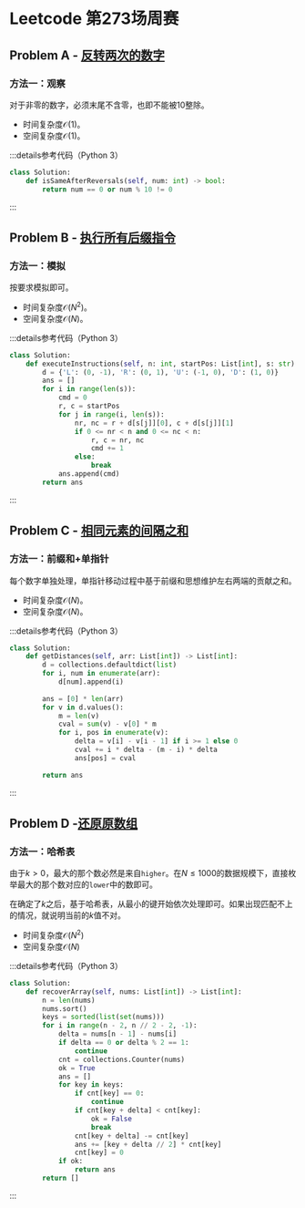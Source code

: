 # Leetcode 第273场周赛

## Problem A - [反转两次的数字](https://leetcode.cn/contest/problems/a-number-after-a-double-reversal/)

### 方法一：观察

对于非零的数字，必须末尾不含零，也即不能被$10$整除。

- 时间复杂度$\mathcal{O}(1)$。
- 空间复杂度$\mathcal{O}(1)$。

:::details参考代码（Python 3）

```python
class Solution:
    def isSameAfterReversals(self, num: int) -> bool:
        return num == 0 or num % 10 != 0
```

:::

## Problem B - [执行所有后缀指令](https://leetcode.cn/problems/execution-of-all-suffix-instructions-staying-in-a-grid/)

### 方法一：模拟

按要求模拟即可。

- 时间复杂度$\mathcal{O}(N^2)$。
- 空间复杂度$\mathcal{O}(N)$。

:::details参考代码（Python 3）

```python
class Solution:
    def executeInstructions(self, n: int, startPos: List[int], s: str) -> List[int]:
        d = {'L': (0, -1), 'R': (0, 1), 'U': (-1, 0), 'D': (1, 0)}
        ans = []
        for i in range(len(s)):
            cmd = 0
            r, c = startPos
            for j in range(i, len(s)):
                nr, nc = r + d[s[j]][0], c + d[s[j]][1]
                if 0 <= nr < n and 0 <= nc < n:
                    r, c = nr, nc
                    cmd += 1
                else:
                    break
            ans.append(cmd)
        return ans
```

:::

## Problem C - [相同元素的间隔之和](https://leetcode.cn/problems/intervals-between-identical-elements/)

### 方法一：前缀和+单指针

每个数字单独处理，单指针移动过程中基于前缀和思想维护左右两端的贡献之和。

- 时间复杂度$\mathcal{O}(N)$。
- 空间复杂度$\mathcal{O}(N)$。

:::details参考代码（Python 3）

```python
class Solution:
    def getDistances(self, arr: List[int]) -> List[int]:
        d = collections.defaultdict(list)
        for i, num in enumerate(arr):
            d[num].append(i)
            
        ans = [0] * len(arr)
        for v in d.values():
            m = len(v)
            cval = sum(v) - v[0] * m
            for i, pos in enumerate(v):
                delta = v[i] - v[i - 1] if i >= 1 else 0
                cval += i * delta - (m - i) * delta
                ans[pos] = cval
            
        return ans
```

:::

## Problem D -[还原原数组](https://leetcode.cn/problems/recover-the-original-array/)

### 方法一：哈希表

由于$k>0$，最大的那个数必然是来自`higher`。在$N\le1000$的数据规模下，直接枚举最大的那个数对应的`lower`中的数即可。

在确定了$k$之后，基于哈希表，从最小的键开始依次处理即可。如果出现匹配不上的情况，就说明当前的$k$值不对。

- 时间复杂度$\mathcal{O}(N^2)$
- 空间复杂度$\mathcal{O}(N)$

:::details参考代码（Python 3）

```python
class Solution:
    def recoverArray(self, nums: List[int]) -> List[int]:
        n = len(nums)
        nums.sort()
        keys = sorted(list(set(nums)))
        for i in range(n - 2, n // 2 - 2, -1):
            delta = nums[n - 1] - nums[i]
            if delta == 0 or delta % 2 == 1:
                continue
            cnt = collections.Counter(nums)
            ok = True
            ans = []
            for key in keys:
                if cnt[key] == 0:
                    continue
                if cnt[key + delta] < cnt[key]:
                    ok = False
                    break
                cnt[key + delta] -= cnt[key]
                ans += [key + delta // 2] * cnt[key]
                cnt[key] = 0
            if ok:
                return ans
        return []
```

:::
